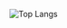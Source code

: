  ![Top Langs](https://github-readme-stats.vercel.app/api/top-langs/?username=jadenpuckett&theme=tokyonight)

